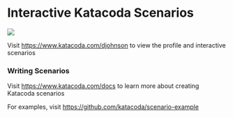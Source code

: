# Interactive Katacoda Scenarios

[![](http://shields.katacoda.com/katacoda/djohnson/count.svg)](https://www.katacoda.com/djohnson "Get your profile on Katacoda.com")

Visit https://www.katacoda.com/djohnson to view the profile and interactive scenarios

### Writing Scenarios
Visit https://www.katacoda.com/docs to learn more about creating Katacoda scenarios

For examples, visit https://github.com/katacoda/scenario-example
